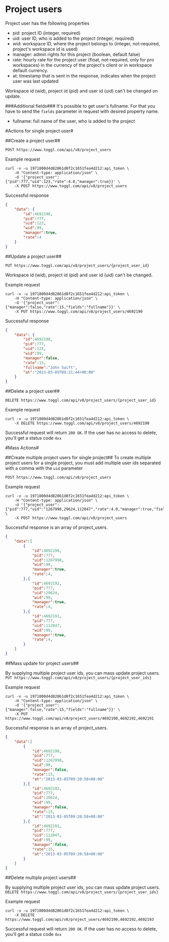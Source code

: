 Project users
====================
Project user has the following properties
* pid: project ID (integer, required)
* uid: user ID, who is added to the project (integer, required)
* wid: workspace ID, where the project belongs to (integer, not-required, project's workspace id is used)
* manager: admin rights for this project (boolean, default false)
* rate: hourly rate for the project user (float, not-required, only for pro workspaces) in the currency of the project's client or in workspace default currency.
* at: timestamp that is sent in the response, indicates when the project user was last updated

Workspace id (wid), project id (pid) and user id (uid) can't be changed on update.


###Additional fields###
It's possible to get user's fullname. For that you have to send the `fields` parameter in request with desired property name.

* fullname: full name of the user, who is added to the project


#Actions for single project user#

##Create a project user##

`POST https://www.toggl.com/api/v8/project_users`

Example request

```shell
curl -v -u 1971800d4d82861d8f2c1651fea4d212:api_token \
	-H "Content-type: application/json" \
	-d '{"project_user":{"pid":777,"uid":123,"rate":4.0,"manager":true}}' \
	-X POST https://www.toggl.com/api/v8/project_users

```

Successful response
```json
{
	"data": {
		"id":4692190,
		"pid":777,
		"uid":123,
		"wid":99,
		"manager":true,
		"rate":4
	}
}

```


##Update a project user##

`PUT https://www.toggl.com/api/v8/project_users/{project_user_id}`

Workspace id (wid), project id (pid) and user id (uid) can't be changed.

Example request
```shell
curl -v -u 1971800d4d82861d8f2c1651fea4d212:api_token \
	-H "Content-type: application/json" \
	-d '{"project_user":{"manager":false,"rate":15,"fields":"fullname"}}' \
	-X PUT https://www.toggl.com/api/v8/project_users/4692190
```

Successful response
```json
{
	"data": {
		"id":4692190,
		"pid":777,
		"uid":123,
		"wid":99,
		"manager":false,
		"rate":15,
		"fullname":"John Swift",
		"at":"2013-03-05T09:21:44+00:00"
	}
}
```

##Delete a project user##

`DELETE https://www.toggl.com/api/v8/project_users/{project_user_id}`

Example request
```shell
curl -v -u 1971800d4d82861d8f2c1651fea4d212:api_token \
	-X DELETE https://www.toggl.com/api/v8/project_users/4692190
```

Successful request will return `200 OK`. If the user has no access to delete, you'll get a status code `4xx`


#Mass Actions#

##Create multiple project users for single project##
To create multiple project users for a single project, you must add multiple user ids separated with a comma with the `uid` parameter

`POST https://www.toggl.com/api/v8/project_users`

Example request

```shell
curl -v -u 1971800d4d82861d8f2c1651fea4d212:api_token \
	-H "Content-type: application/json" \
	-d '{"project_user":{"pid":777,"uid":"1267998,29624,112047","rate":4.0,"manager":true,"fields":"fullname"}}' \
	-X POST https://www.toggl.com/api/v8/project_users

```

Successful response is an array of project_users.
```json
{
	"data":[
		{
			"id":4692190,
			"pid":777,
			"uid":1267998,
			"wid":99,
			"manager":true,
			"rate":4,
		},{
			"id":4692192,
			"pid":777,
			"uid":29624,
			"wid":99,
			"manager":true,
			"rate":4,
		},{
			"id":4692191,
			"pid":777,
			"uid":112047,
			"wid":99,
			"manager":true,
			"rate":4,
		}
	]
}

```

##Mass update for project users##

By supplying multiple project user ids, you can mass update project users.
`PUT https://www.toggl.com/api/v8/project_users/{project_user_ids}`


Example request
```shell
curl -v -u 1971800d4d82861d8f2c1651fea4d212:api_token \
	-H "Content-type: application/json" \
	-d '{"project_user":{"manager":false,"rate":15,"fields":"fullname"}}' \
	-X PUT https://www.toggl.com/api/v8/project_users/4692190,4692192,4692191
```

Successful response is an array of project_users.
```json
{
	"data":[
		{
			"id":4692190,
			"pid":777,
			"uid":1267998,
			"wid":99,
			"manager":false,
			"rate":15,
			"at":"2013-03-05T09:20:58+00:00"
		},{
			"id":4692192,
			"pid":777,
			"uid":29624,
			"wid":99,
			"manager":false,
			"rate":15,
			"at":"2013-03-05T09:20:58+00:00"
		},{
			"id":4692191,
			"pid":777,
			"uid":112047,
			"wid":99,
			"manager":false,
			"rate":15,
			"at":"2013-03-05T09:20:58+00:00"
		}
	]
}
```

##Delete multiple project users##

By supplying multiple project user ids, you can mass update project users.
`DELETE https://www.toggl.com/api/v8/project_users/{project_user_ids}`

Example request
```shell
curl -v -u 1971800d4d82861d8f2c1651fea4d212:api_token \
	-X DELETE https://www.toggl.com/api/v8/project_users/4692190,4692192,4692193
```

Successful request will return `200 OK`. If the user has no access to delete, you'll get a status code `4xx`
